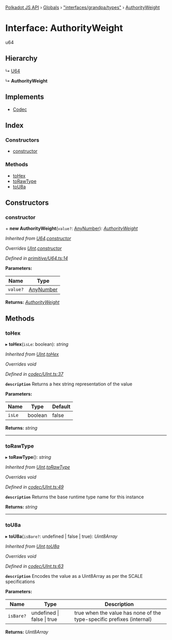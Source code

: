 [Polkadot JS API](../README.md) › [Globals](../globals.md) › ["interfaces/grandpa/types"](../modules/_interfaces_grandpa_types_.md) › [AuthorityWeight](_interfaces_grandpa_types_.authorityweight.md)

# Interface: AuthorityWeight

u64

## Hierarchy

  ↳ [U64](../classes/_primitive_u64_.u64.md)

  ↳ **AuthorityWeight**

## Implements

* [Codec](_types_.codec.md)

## Index

### Constructors

* [constructor](_interfaces_grandpa_types_.authorityweight.md#constructor)

### Methods

* [toHex](_interfaces_grandpa_types_.authorityweight.md#tohex)
* [toRawType](_interfaces_grandpa_types_.authorityweight.md#torawtype)
* [toU8a](_interfaces_grandpa_types_.authorityweight.md#tou8a)

## Constructors

###  constructor

\+ **new AuthorityWeight**(`value?`: [AnyNumber](../modules/_types_.md#anynumber)): *[AuthorityWeight](_interfaces_grandpa_types_.authorityweight.md)*

*Inherited from [U64](../classes/_primitive_u64_.u64.md).[constructor](../classes/_primitive_u64_.u64.md#constructor)*

*Overrides [UInt](../classes/_codec_uint_.uint.md).[constructor](../classes/_codec_uint_.uint.md#constructor)*

*Defined in [primitive/U64.ts:14](https://github.com/polkadot-js/api/blob/bf8bed36ef/packages/types/src/primitive/U64.ts#L14)*

**Parameters:**

Name | Type |
------ | ------ |
`value?` | [AnyNumber](../modules/_types_.md#anynumber) |

**Returns:** *[AuthorityWeight](_interfaces_grandpa_types_.authorityweight.md)*

## Methods

###  toHex

▸ **toHex**(`isLe`: boolean): *string*

*Inherited from [UInt](../classes/_codec_uint_.uint.md).[toHex](../classes/_codec_uint_.uint.md#tohex)*

*Overrides void*

*Defined in [codec/UInt.ts:37](https://github.com/polkadot-js/api/blob/bf8bed36ef/packages/types/src/codec/UInt.ts#L37)*

**`description`** Returns a hex string representation of the value

**Parameters:**

Name | Type | Default |
------ | ------ | ------ |
`isLe` | boolean | false |

**Returns:** *string*

___

###  toRawType

▸ **toRawType**(): *string*

*Inherited from [UInt](../classes/_codec_uint_.uint.md).[toRawType](../classes/_codec_uint_.uint.md#torawtype)*

*Overrides void*

*Defined in [codec/UInt.ts:49](https://github.com/polkadot-js/api/blob/bf8bed36ef/packages/types/src/codec/UInt.ts#L49)*

**`description`** Returns the base runtime type name for this instance

**Returns:** *string*

___

###  toU8a

▸ **toU8a**(`isBare?`: undefined | false | true): *Uint8Array*

*Inherited from [UInt](../classes/_codec_uint_.uint.md).[toU8a](../classes/_codec_uint_.uint.md#tou8a)*

*Overrides void*

*Defined in [codec/UInt.ts:63](https://github.com/polkadot-js/api/blob/bf8bed36ef/packages/types/src/codec/UInt.ts#L63)*

**`description`** Encodes the value as a Uint8Array as per the SCALE specifications

**Parameters:**

Name | Type | Description |
------ | ------ | ------ |
`isBare?` | undefined &#124; false &#124; true | true when the value has none of the type-specific prefixes (internal)  |

**Returns:** *Uint8Array*
